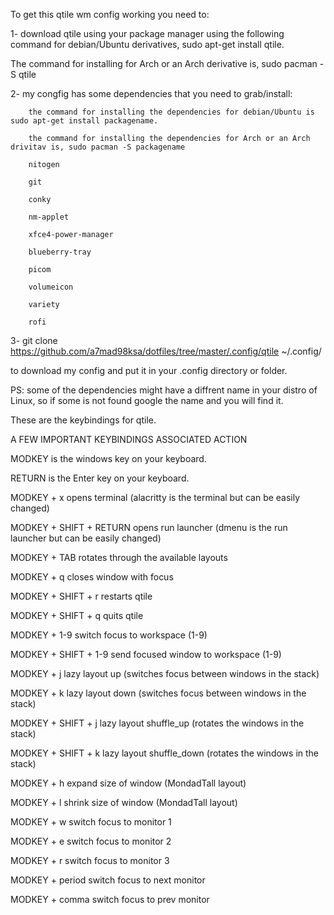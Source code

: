 To get this qtile wm config working you need to:

1- download qtile using your package manager using the following command for debian/Ubuntu derivatives, sudo apt-get install qtile. 

The command for installing for Arch or an Arch derivative is, sudo pacman -S qtile


2- my congfig has some dependencies that you need to grab/install:

        the command for installing the dependencies for debian/Ubuntu is sudo apt-get install packagename.
        
        the command for installing the dependencies for Arch or an Arch drivitav is, sudo pacman -S packagename

        nitogen
        
        git
        
        conky
        
        nm-applet
        
        xfce4-power-manager
        
        blueberry-tray
        
        picom
        
        volumeicon
        
        variety
        
        rofi
  
   
3- git clone https://github.com/a7mad98ksa/dotfiles/tree/master/.config/qtile ~/.config/

to download my config and put it in your .config directory or folder.

PS: some of the dependencies might have a diffrent name in your distro of Linux, so if some is not found google the name and you will find it.




These are the keybindings for qtile.

  
A FEW IMPORTANT KEYBINDINGS
ASSOCIATED ACTION

MODKEY is the windows key on your keyboard.

RETURN is the Enter key on your keyboard.


MODKEY + x
opens terminal (alacritty is the terminal but can be easily changed)

  
MODKEY + SHIFT + RETURN
opens run launcher (dmenu is the run launcher but can be easily changed)

  
MODKEY + TAB
rotates through the available layouts

  
MODKEY + q
closes window with focus

  
MODKEY + SHIFT + r
restarts qtile

  
MODKEY + SHIFT + q
quits qtile

  
MODKEY + 1-9
switch focus to workspace (1-9)

  
MODKEY + SHIFT + 1-9
send focused window to workspace (1-9)

  
MODKEY + j
lazy layout up (switches focus between windows in the stack)

  
MODKEY + k
lazy layout down (switches focus between windows in the stack)

  
MODKEY + SHIFT + j
lazy layout shuffle_up (rotates the windows in the stack)

  
MODKEY + SHIFT + k
lazy layout shuffle_down (rotates the windows in the stack)

  
MODKEY + h
expand size of window (MondadTall layout)

  
MODKEY + l
shrink size of window (MondadTall layout)

  
MODKEY + w
switch focus to monitor 1

  
MODKEY + e
switch focus to monitor 2

  
MODKEY + r
switch focus to monitor 3

  
MODKEY + period
switch focus to next monitor

  
MODKEY + comma
switch focus to prev monitor
